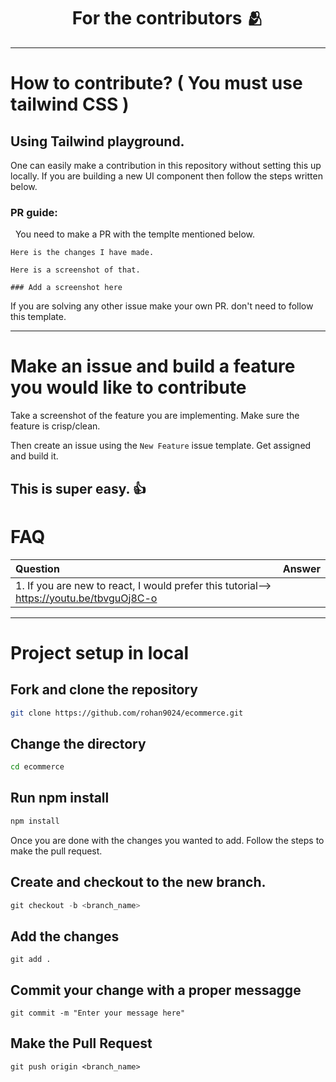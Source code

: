 <h1 align=center> For the contributors 🫂 </h1>

---
# How to contribute? ( You must use tailwind CSS )
## Using Tailwind playground.

One can easily make a contribution in this repository without setting this up locally. If you are building a new UI component then follow the steps written below.

### PR guide:

&nbsp; You need to make a PR with the templte mentioned below.

```
Here is the changes I have made. 

Here is a screenshot of that.

### Add a screenshot here
```

If you are solving any other issue make your own PR. don't need to follow this template.

--- 

# Make an issue and build a feature you would like to contribute

Take a screenshot of the feature you are implementing. Make sure the feature is crisp/clean.

Then create an issue using the `New Feature` issue template. Get assigned and build it.

This is super easy. 👍 
---
# FAQ

| Question | Answer |
| :--- | :--- |
| 1. If you are new to react, I would prefer this tutorial--> https://youtu.be/tbvguOj8C-o
---

# Project setup in local
## Fork and clone the repository
```bash
git clone https://github.com/rohan9024/ecommerce.git
```

## Change the directory
```bash
cd ecommerce
```

## Run npm install
```bash
npm install 
```

Once you are done with the changes you wanted to add. Follow the steps to make the pull request.
## Create and checkout to the new branch.
```powershell
git checkout -b <branch_name>
```
## Add the changes
```
git add .
```

## Commit your change with a proper messagge
```
git commit -m "Enter your message here"
```

## Make the Pull Request
```
git push origin <branch_name>
```
